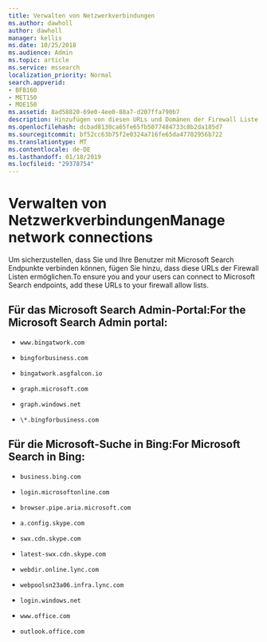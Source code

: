 ```yaml
---
title: Verwalten von Netzwerkverbindungen
ms.author: dawholl
author: dawholl
manager: kellis
ms.date: 10/25/2018
ms.audience: Admin
ms.topic: article
ms.service: mssearch
localization_priority: Normal
search.appverid:
- BFB160
- MET150
- MOE150
ms.assetid: 8ad58820-69e0-4ee0-88a7-d207ffa790b7
description: Hinzufügen von diesen URLs und Domänen der Firewall Liste zugelassener, damit die Benutzer auf einfache Weise Microsoft Search zugreifen
ms.openlocfilehash: dcbad8130ca65fe65fb5077484733c8b2da185d7
ms.sourcegitcommit: bf52cc63b75f2e0324a716fe65da47702956b722
ms.translationtype: MT
ms.contentlocale: de-DE
ms.lasthandoff: 01/18/2019
ms.locfileid: "29378754"
---
```

# <a name="manage-network-connections"></a><span data-ttu-id="8af5b-103">Verwalten von Netzwerkverbindungen</span><span class="sxs-lookup"><span data-stu-id="8af5b-103">Manage network connections</span></span>

<span data-ttu-id="8af5b-104">Um sicherzustellen, dass Sie und Ihre Benutzer mit Microsoft Search Endpunkte verbinden können, fügen Sie hinzu, dass diese URLs der Firewall Listen ermöglichen.</span><span class="sxs-lookup"><span data-stu-id="8af5b-104">To ensure you and your users can connect to Microsoft Search endpoints, add these URLs to your firewall allow lists.</span></span>
  
## <a name="for-the-microsoft-search-admin-portal"></a><span data-ttu-id="8af5b-105">Für das Microsoft Search Admin-Portal:</span><span class="sxs-lookup"><span data-stu-id="8af5b-105">For the Microsoft Search Admin portal:</span></span>

- `www.bingatwork.com`
    
- `bingforbusiness.com`
    
- `bingatwork.asgfalcon.io`
    
- `graph.microsoft.com`
    
- `graph.windows.net`
    
- `\*.bingforbusiness.com`
    
## <a name="for-microsoft-search-in-bing"></a><span data-ttu-id="8af5b-106">Für die Microsoft-Suche in Bing:</span><span class="sxs-lookup"><span data-stu-id="8af5b-106">For Microsoft Search in Bing:</span></span>

- `business.bing.com`
    
- `login.microsoftonline.com`
    
- `browser.pipe.aria.microsoft.com`
    
- `a.config.skype.com`
    
- `swx.cdn.skype.com`
    
- `latest-swx.cdn.skype.com`
    
- `webdir.online.lync.com`
    
- `webpoolsn23a06.infra.lync.com`
    
- `login.windows.net`
    
- `www.office.com`
    
- `outlook.office.com`
